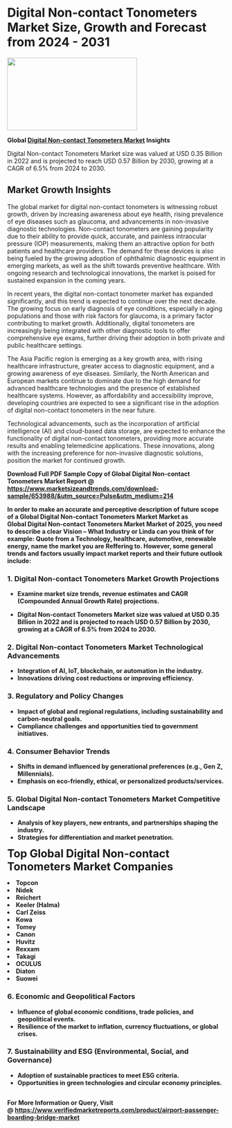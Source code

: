<H1>Digital Non-contact Tonometers Market Size, Growth and Forecast from 2024 - 2031</H1><img class="aligncenter size-medium wp-image-584254" src="https://thirdeyenews.in/wp-content/uploads/2024/09/Global-Market-Research-300x168.jpeg" alt="" width="300" height="168" /><p><strong>Global&nbsp;<a href="https://www.marketsizeandtrends.com/download-sample/653988/&amp;utm_source=Pulse&amp;utm_medium=214">Digital Non-contact Tonometers Market</a> Insights</strong></p><p>Digital Non-contact Tonometers Market size was valued at USD 0.35 Billion in 2022 and is projected to reach USD 0.57 Billion by 2030, growing at a CAGR of 6.5% from 2024 to 2030.</p><p><h2>Market Growth Insights</h2> <p>The global market for digital non-contact tonometers is witnessing robust growth, driven by increasing awareness about eye health, rising prevalence of eye diseases such as glaucoma, and advancements in non-invasive diagnostic technologies. Non-contact tonometers are gaining popularity due to their ability to provide quick, accurate, and painless intraocular pressure (IOP) measurements, making them an attractive option for both patients and healthcare providers. The demand for these devices is also being fueled by the growing adoption of ophthalmic diagnostic equipment in emerging markets, as well as the shift towards preventive healthcare. With ongoing research and technological innovations, the market is poised for sustained expansion in the coming years.</p> <p><strong></strong></p> <p>In recent years, the digital non-contact tonometer market has expanded significantly, and this trend is expected to continue over the next decade. The growing focus on early diagnosis of eye conditions, especially in aging populations and those with risk factors for glaucoma, is a primary factor contributing to market growth. Additionally, digital tonometers are increasingly being integrated with other diagnostic tools to offer comprehensive eye exams, further driving their adoption in both private and public healthcare settings.</p> <p>The Asia Pacific region is emerging as a key growth area, with rising healthcare infrastructure, greater access to diagnostic equipment, and a growing awareness of eye diseases. Similarly, the North American and European markets continue to dominate due to the high demand for advanced healthcare technologies and the presence of established healthcare systems. However, as affordability and accessibility improve, developing countries are expected to see a significant rise in the adoption of digital non-contact tonometers in the near future.</p> <p>Technological advancements, such as the incorporation of artificial intelligence (AI) and cloud-based data storage, are expected to enhance the functionality of digital non-contact tonometers, providing more accurate results and enabling telemedicine applications. These innovations, along with the increasing preference for non-invasive diagnostic solutions, position the market for continued growth.</p> <p><strong></p><p><span class=""><strong>Download Full PDF Sample Copy of Global Digital Non-contact Tonometers Market Report</strong> @ <a href="https://www.marketsizeandtrends.com/download-sample/653988/&amp;utm_source=Pulse&amp;utm_medium=214" target="_blank">https://www.marketsizeandtrends.com/download-sample/653988/&amp;utm_source=Pulse&amp;utm_medium=214</a></span></p><p>In order to make an accurate and perceptive description of future scope of a Global&nbsp;Digital Non-contact Tonometers Market Market as Global&nbsp;Digital Non-contact Tonometers Market Market of 2025, you need to describe a clear Vision &ndash; What Industry or Linda can you think of for example: Quote from a Technology, healthcare, automotive, renewable energy, name the market you are Reffering to. However, some general trends and factors usually impact market reports and their future outlook include:</p><h3>1.&nbsp;<strong>Digital Non-contact Tonometers Market Growth Projections</strong></h3><ul><li>Examine market size trends, revenue estimates and CAGR (Compounded Annual Growth Rate) projections.</li><li><p>Digital Non-contact Tonometers Market size was valued at USD 0.35 Billion in 2022 and is projected to reach USD 0.57 Billion by 2030, growing at a CAGR of 6.5% from 2024 to 2030.</p></li></ul><h3>2.&nbsp;<strong>Digital Non-contact Tonometers Market Technological Advancements</strong></h3><ul><li>Integration of AI, IoT, blockchain, or automation in the industry.</li><li>Innovations driving cost reductions or improving efficiency.</li></ul><h3>3.&nbsp;<strong>Regulatory and Policy Changes</strong></h3><ul><li>Impact of global and regional regulations, including sustainability and carbon-neutral goals.</li><li>Compliance challenges and opportunities tied to government initiatives.</li></ul><h3>4.&nbsp;<strong>Consumer Behavior Trends</strong></h3><ul><li>Shifts in demand influenced by generational preferences (e.g., Gen Z, Millennials).</li><li>Emphasis on eco-friendly, ethical, or personalized products/services.</li></ul><h3>5.&nbsp;<strong>Global Digital Non-contact Tonometers Market Competitive Landscape</strong></h3><ul><li>Analysis of key players, new entrants, and partnerships shaping the industry.</li><li>Strategies for differentiation and market penetration.</li></ul><p data-pm-slice="1 1 []"><span style="color: inherit; font-family: inherit; font-size: 25px;">Top Global Digital Non-contact Tonometers Market Companies</span></p><div class="" data-test-id=""><p><li>Topcon</li><li> Nidek</li><li> Reichert</li><li> Keeler (Halma)</li><li> Carl Zeiss</li><li> Kowa</li><li> Tomey</li><li> Canon</li><li> Huvitz</li><li> Rexxam</li><li> Takagi</li><li> OCULUS</li><li> Diaton</li><li> Suowei</li></p></div><h3>6.&nbsp;<strong>Economic and Geopolitical Factors</strong></h3><ul><li>Influence of global economic conditions, trade policies, and geopolitical events.</li><li>Resilience of the market to inflation, currency fluctuations, or global crises.</li></ul><h3>7.&nbsp;<strong>Sustainability and ESG (Environmental, Social, and Governance)</strong></h3><ul><li>Adoption of sustainable practices to meet ESG criteria.</li><li>Opportunities in green technologies and circular economy principles.</li></ul><h2><strong style="font-size: 14px;">For More Information or Query, Visit @&nbsp;</strong><a style="background-color: #ffffff; font-size: 14px;" href="https://www.marketsizeandtrends.com/report/digital-non-contact-tonometers-market/" target="_blank">https://www.verifiedmarketreports.com/product/airport-passenger-boarding-bridge-market</a></h2>
